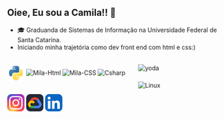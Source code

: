 ## Oiee, Eu sou a Camila!! 👋

- 🎓 Graduanda de Sistemas de Informação na Universidade Federal de Santa Catarina.
- Iniciando minha trajetória como dev front end com html e css:)
 
<div style="display: inline_block"><br>
  <img align="center" alt="Mila-Python" height="40" width="40" src="https://raw.githubusercontent.com/devicons/devicon/master/icons/python/python-original.svg">
  <img align="center" alt="Mila-Html" height="40" width="40" src="https://cdn.jsdelivr.net/gh/devicons/devicon@latest/icons/html5/html5-plain-wordmark.svg">
  <img align="center" alt="Mila-CSS" height="40" width="40" src="https://cdn.jsdelivr.net/gh/devicons/devicon@latest/icons/css3/css3-plain-wordmark.svg">        
  <img align="center" alt="Csharp" height="40" width="40" src="https://cdn.jsdelivr.net/gh/devicons/devicon/icons/git/git-plain.svg">
  <img align="right" alt="yoda" width="200" src="https://pa1.aminoapps.com/6454/d70fe9741bdcd2bb96c9362818b1e190969d8908_hq.gif">
   <img align="right" alt="Linux" width="200" src="https://cdn.jsdelivr.net/gh/devicons/devicon@latest/icons/linux/linux-plain.svg" />
                
</div>
  
  ##
 
<div> 
  <a href="https://instagram.com/cmilaprim" target="_blank"><img align="center" height="40" width="40"src="https://raw.githubusercontent.com/tandpfun/skill-icons/59059d9d1a2c092696dc66e00931cc1181a4ce1f/icons/Instagram.svg" target="_blank"></a>
  <a href = "mailto:cmilaprim@gmail.com"><img align="center" height="40" width="40" src="https://raw.githubusercontent.com/tandpfun/skill-icons/59059d9d1a2c092696dc66e00931cc1181a4ce1f/icons/GCP-Dark.svg"target="_blank"></a>
  <a href="https://www.linkedin.com/in/cmilaprim/" target="_blank"><img align="center" height="40" width="40" src="https://raw.githubusercontent.com/tandpfun/skill-icons/59059d9d1a2c092696dc66e00931cc1181a4ce1f/icons/LinkedIn.svg" target="_blank"></a> 
  
</div>
